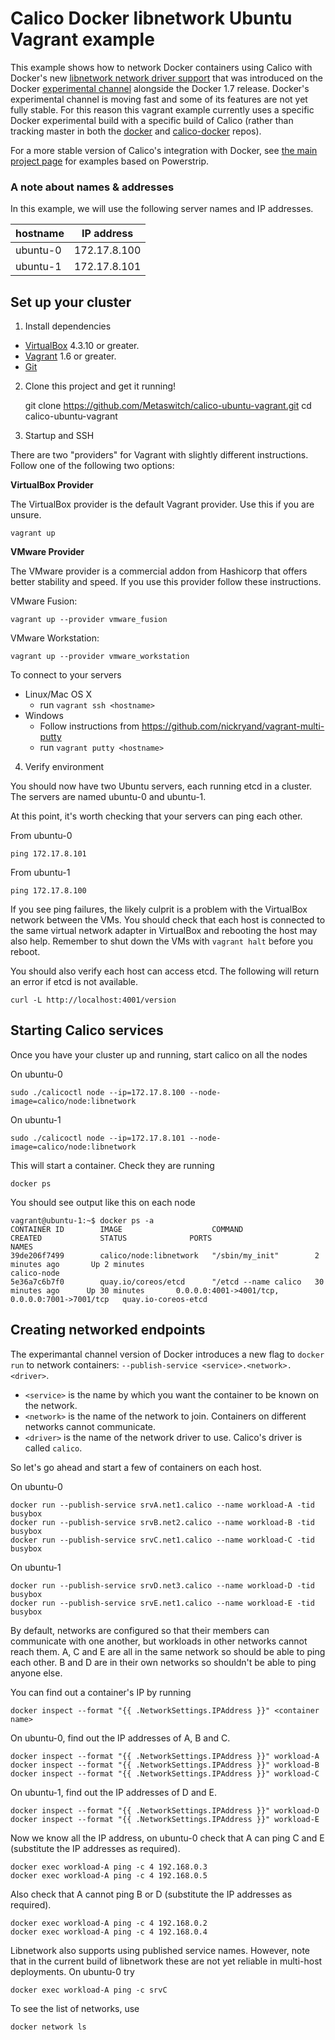 # Calico Docker libnetwork Ubuntu Vagrant example

This example shows how to network Docker containers using Calico with Docker's new [libnetwork network driver support](https://github.com/docker/libnetwork) that was introduced on the Docker [experimental channel](https://github.com/docker/docker/tree/master/experimental) alongside the Docker 1.7 release.  Docker's experimental channel is moving fast and some of its features are not yet fully stable.  For this reason this vagrant example currently uses a specific Docker experimental build with a specific build of Calico (rather than tracking master in both the [docker](https://github.com/docker/docker) and [calico-docker](https://github.com/Metaswitch/calico-docker) repos).

For a more stable version of Calico's integration with Docker, see [the main project page](https://github.com/Metaswitch/calico-docker) for examples based on Powerstrip.

### A note about names & addresses
In this example, we will use the following server names and IP addresses.

| hostname   | IP address   |
|------------|--------------|
| ubuntu-0  | 172.17.8.100 |
| ubuntu-1  | 172.17.8.101 |

## Set up your cluster

1) Install dependencies

* [VirtualBox][virtualbox] 4.3.10 or greater.
* [Vagrant][vagrant] 1.6 or greater.
* [Git][git]

2) Clone this project and get it running!

    git clone https://github.com/Metaswitch/calico-ubuntu-vagrant.git
    cd calico-ubuntu-vagrant

3) Startup and SSH

There are two "providers" for Vagrant with slightly different instructions.
Follow one of the following two options:

**VirtualBox Provider**

The VirtualBox provider is the default Vagrant provider. Use this if you are unsure.

    vagrant up

**VMware Provider**

The VMware provider is a commercial addon from Hashicorp that offers better stability and speed.
If you use this provider follow these instructions.

VMware Fusion:

    vagrant up --provider vmware_fusion

VMware Workstation:

    vagrant up --provider vmware_workstation

To connect to your servers
* Linux/Mac OS X
    * run `vagrant ssh <hostname>`
* Windows
    * Follow instructions from https://github.com/nickryand/vagrant-multi-putty
    * run `vagrant putty <hostname>`

4) Verify environment

You should now have two Ubuntu servers, each running etcd in a cluster. The servers are named ubuntu-0 and ubuntu-1.

At this point, it's worth checking that your servers can ping each other.

From ubuntu-0

    ping 172.17.8.101

From ubuntu-1

    ping 172.17.8.100

If you see ping failures, the likely culprit is a problem with the VirtualBox network between the VMs.  You should check that each host is connected to the same virtual network adapter in VirtualBox and rebooting the host may also help.  Remember to shut down the VMs with `vagrant halt` before you reboot.

You should also verify each host can access etcd.  The following will return an error if etcd is not available.

    curl -L http://localhost:4001/version

## Starting Calico services<a id="calico-services"></a>

Once you have your cluster up and running, start calico on all the nodes

On ubuntu-0

    sudo ./calicoctl node --ip=172.17.8.100 --node-image=calico/node:libnetwork

On ubuntu-1

    sudo ./calicoctl node --ip=172.17.8.101 --node-image=calico/node:libnetwork

This will start a container. Check they are running

    docker ps

You should see output like this on each node

    vagrant@ubuntu-1:~$ docker ps -a
    CONTAINER ID        IMAGE                    COMMAND                CREATED             STATUS              PORTS                                            NAMES
    39de206f7499        calico/node:libnetwork   "/sbin/my_init"        2 minutes ago       Up 2 minutes                                                         calico-node
    5e36a7c6b7f0        quay.io/coreos/etcd      "/etcd --name calico   30 minutes ago      Up 30 minutes       0.0.0.0:4001->4001/tcp, 0.0.0.0:7001->7001/tcp   quay.io-coreos-etcd

## Creating networked endpoints

The experimantal channel version of Docker introduces a new flag to `docker run` to network containers:  `--publish-service <service>.<network>.<driver>`.

 * `<service>` is the name by which you want the container to be known on the network.
 * `<network>` is the name of the network to join.  Containers on different networks cannot communicate.
 * `<driver>` is the name of the network driver to use.  Calico's driver is called `calico`.

So let's go ahead and start a few of containers on each host.

On ubuntu-0

    docker run --publish-service srvA.net1.calico --name workload-A -tid busybox
    docker run --publish-service srvB.net2.calico --name workload-B -tid busybox
    docker run --publish-service srvC.net1.calico --name workload-C -tid busybox

On ubuntu-1

    docker run --publish-service srvD.net3.calico --name workload-D -tid busybox
    docker run --publish-service srvE.net1.calico --name workload-E -tid busybox

By default, networks are configured so that their members can communicate with one another, but workloads in other networks cannot reach them.  A, C and E are all in the same network so should be able to ping each other.  B and D are in their own networks so shouldn't be able to ping anyone else.

You can find out a container's IP by running

    docker inspect --format "{{ .NetworkSettings.IPAddress }}" <container name>

On ubuntu-0, find out the IP addresses of A, B and C.

    docker inspect --format "{{ .NetworkSettings.IPAddress }}" workload-A
    docker inspect --format "{{ .NetworkSettings.IPAddress }}" workload-B
    docker inspect --format "{{ .NetworkSettings.IPAddress }}" workload-C
    
On ubuntu-1, find out the IP addresses of D and E.

    docker inspect --format "{{ .NetworkSettings.IPAddress }}" workload-D
    docker inspect --format "{{ .NetworkSettings.IPAddress }}" workload-E
    
Now we know all the IP address, on ubuntu-0 check that A can ping C and E (substitute the IP addresses as required).

    docker exec workload-A ping -c 4 192.168.0.3
    docker exec workload-A ping -c 4 192.168.0.5

Also check that A cannot ping B or D (substitute the IP addresses as required).

    docker exec workload-A ping -c 4 192.168.0.2
    docker exec workload-A ping -c 4 192.168.0.4

Libnetwork also supports using published service names.  However, note that in the current build of libnetwork these are not yet reliable in multi-host deployments.  On ubuntu-0 try

    docker exec workload-A ping -c srvC

To see the list of networks, use

    docker network ls

[calico-ubuntu-vagrant]: https://github.com/Metaswitch/calico-ubuntu-vagrant-example
[virtualbox]: https://www.virtualbox.org/
[vagrant]: https://www.vagrantup.com/downloads.html
[using-calico]: https://github.com/Metaswitch/calico-docker/blob/master/docs/GettingStarted.md
[git]: http://git-scm.com/
